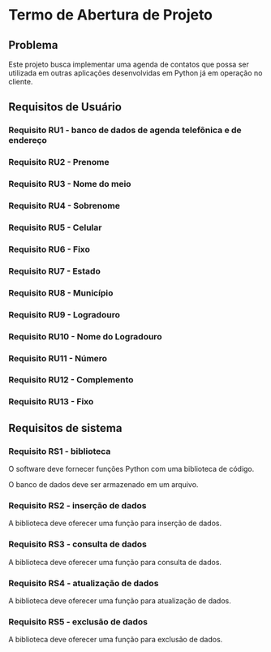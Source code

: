 # Termo de Abertura de Projeto

## Problema

Este projeto busca implementar uma agenda de contatos que possa ser utilizada em outras aplicações desenvolvidas em Python já em operação no cliente.

## Requisitos de Usuário

### Requisito RU1 - banco de dados de agenda telefônica e de endereço

### Requisito RU2 - Prenome

### Requisito RU3 - Nome do meio

### Requisito RU4 - Sobrenome

### Requisito RU5 - Celular

### Requisito RU6 - Fixo

### Requisito RU7 - Estado

### Requisito RU8 - Município

### Requisito RU9 - Logradouro

### Requisito RU10 - Nome do Logradouro

### Requisito RU11 - Número

### Requisito RU12 - Complemento

### Requisito RU13 - Fixo

## Requisitos de sistema

### Requisito RS1 - biblioteca

O software deve fornecer funções Python com uma biblioteca de código.

O banco de dados deve ser armazenado em um arquivo.

### Requisito RS2 - inserção de dados

A biblioteca deve oferecer uma função para inserção de dados.

### Requisito RS3 - consulta de dados

A biblioteca deve oferecer uma função para consulta de dados.

### Requisito RS4 - atualização de dados

A biblioteca deve oferecer uma função para atualização de dados.

### Requisito RS5 - exclusão de dados

A biblioteca deve oferecer uma função para exclusão de dados.


